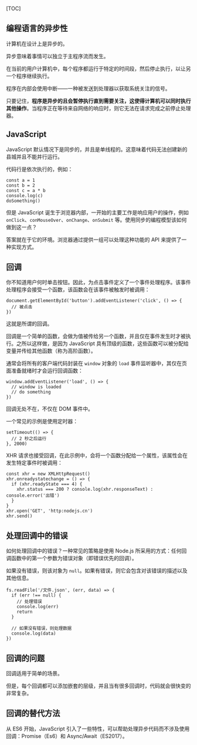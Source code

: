 [TOC]

## 编程语言的异步性
计算机在设计上是异步的。

异步意味着事情可以独立于主程序流而发生。

在当前的用户计算机中，每个程序都运行于特定的时间段，然后停止执行，以让另一个程序继续执行。

程序在内部会使用中断——一种被发送到处理器以获取系统关注的信号。

只要记住，**程序是异步的且会暂停执行直到需要关注，这使得计算机可以同时执行其他操作**。当程序正在等待来自网络的响应时，则它无法在请求完成之前停止处理器。


## JavaScript
JavaScript 默认情况下是同步的，并且是单线程的。这意味着代码无法创建新的县城并且不能并行运行。

代码行是依次执行的，例如：
```
const a = 1
const b = 2
const c = a * b
console.log(c)
doSomething()
```
但是 JavaScript 诞生于浏览器内部，一开始的主要工作是响应用户的操作，例如 `onClick`、`conMouseOver`、`onChange`、`onSubmit` 等。使用同步的编程模型该如何做到这一点？

答案就在于它的环境。浏览器通过提供一组可以处理这种功能的 API 来提供了一种实现方式。


## 回调
你不知道用户何时单击按钮。因此，为点击事件定义了一个事件处理程序。该事件处理程序会接受一个函数，该函数会在该事件被触发时被调用：
```
document.getElementById('button').addEventListener('click', () => {
  // 被点击
})
```
这就是所谓的回调。

回调是一个简单的函数，会做为值被传给另一个函数，并且仅在事件发生时才被执行。之所以这样做，是因为 JavaScript 具有顶级的函数，这些函数可以被分配给变量并传给其他函数（称为高阶函数）。

通常会将所有的客户端代码封装在 `window` 对象的 `load` 事件监听器中，其仅在页面准备就绪时才会运行回调函数：
```
window.addEventListener('load', () => {
  // window is loaded
  // do something
})
```
回调无处不在，不仅在 DOM 事件中。

一个常见的示例是使用定时器：
```
setTimeout(() => {
  // 2 秒之后运行
}, 2000)
```

XHR 请求也接受回调，在此示例中，会将一个函数分配给一个属性，该属性会在发生特定事件时被调用：

```
const xhr = new XMLHttpRequest()
xhr.onreadystatechange = () => {
  if (xhr.readyState === 4) {
    xhr.status === 200 ? console.log(xhr.responseText) : console.error('出错')
  }
}
xhr.open('GET', 'http:nodejs.cn')
xhr.send()
```


## 处理回调中的错误
如何处理回调中的错误？一种常见的策略是使用 Node.js 所采用的方式：任何回调函数中的第一个参数为错误对象（即错误优先的回调）。

如果没有错误，则该对象为 `null`。如果有错误，则它会包含对该错误的描述以及其他信息。

```
fs.readFile('/文件.json', (err, data) => {
  if (err !== null) {
    // 处理错误
    console.log(err)
    return
  }
  
  // 如果没有错误，则处理数据
  console.log(data)
})
```


## 回调的问题
回调适用于简单的场景。

但是，每个回调都可以添加嵌套的层级，并且当有很多回调时，代码就会很快变的非常复杂。


## 回调的替代方法
从 ES6 开始，JavaScript 引入了一些特性，可以帮助处理异步代码而不涉及使用回调：Promise（Es6）和 Async/Await（ES2017）。

